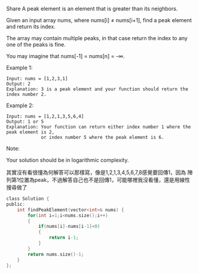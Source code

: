 Share
A peak element is an element that is greater than its neighbors.

Given an input array nums, where nums[i] ≠ nums[i+1], find a peak element and return its index.

The array may contain multiple peaks, in that case return the index to any one of the peaks is fine.

You may imagine that nums[-1] = nums[n] = -∞.

Example 1:
```
Input: nums = [1,2,3,1]
Output: 2
Explanation: 3 is a peak element and your function should return the index number 2.
```
Example 2:
```
Input: nums = [1,2,1,3,5,6,4]
Output: 1 or 5 
Explanation: Your function can return either index number 1 where the peak element is 2, 
             or index number 5 where the peak element is 6.
```
Note:

Your solution should be in logarithmic complexity.

其實沒有看很懂為何解答可以那樣寫，像是1,2,1,3,4,5,6,7,8感覺要回傳1，因為 陣列第1位置為peak，不過解答自己也不是回傳1，可能哪裡我沒看懂，還是用線性搜尋做了

```c
class Solution {
public:
    int findPeakElement(vector<int>& nums) {
        for(int i=1;i<nums.size();i++)
        {
            if(nums[i]-nums[i-1]<0)
            {
                return i-1;
            }
        }
        return nums.size()-1;
    }
};
```

